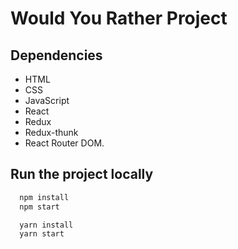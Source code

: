 # Would You Rather Project

## Dependencies

* HTML
* CSS
* JavaScript
* React
* Redux
* Redux-thunk
* React Router DOM.

## Run the project locally

```bash
  npm install 
  npm start 
```
```bash
  yarn install 
  yarn start 
```
